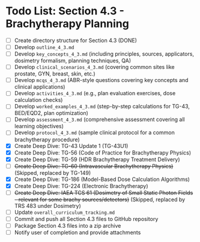 # Todo List: Section 4.3 - Brachytherapy Planning

- [ ] Create directory structure for Section 4.3 (DONE)
- [ ] Develop `outline_4_3.md`
- [ ] Develop `key_concepts_4_3.md` (including principles, sources, applicators, dosimetry formalism, planning techniques, QA)
- [ ] Develop `clinical_scenarios_4_3.md` (covering common sites like prostate, GYN, breast, skin, etc.)
- [ ] Develop `mcqs_4_3.md` (ABR-style questions covering key concepts and clinical applications)
- [ ] Develop `activities_4_3.md` (e.g., plan evaluation exercises, dose calculation checks)
- [ ] Develop `worked_examples_4_3.md` (step-by-step calculations for TG-43, BED/EQD2, plan optimization)
- [ ] Develop `assessment_4_3.md` (comprehensive assessment covering all learning objectives)
- [ ] Develop `protocol_4_3.md` (sample clinical protocol for a common brachytherapy procedure)
- [x] Create Deep Dive: TG-43 Update 1 (TG-43U1)
- [X] Create Deep Dive: TG-56 (Code of Practice for Brachytherapy Physics)
- [X] Create Deep Dive: TG-59 (HDR Brachytherapy Treatment Delivery)
- [ ] ~~Create Deep Dive: TG-60 (Intravascular Brachytherapy Physics)~~ (Skipped, replaced by TG-149)
- [X] Create Deep Dive: TG-186 (Model-Based Dose Calculation Algorithms)
- [X] Create Deep Dive: TG-224 (Electronic Brachytherapy)
- [ ] ~~Create Deep Dive: IAEA TCS 61 (Dosimetry of Small Static Photon Fields - relevant for some brachy sources/detectors)~~ (Skipped, replaced by TRS 483 under Dosimetry)
- [ ] Update `overall_curriculum_tracking.md`
- [ ] Commit and push all Section 4.3 files to GitHub repository
- [ ] Package Section 4.3 files into a zip archive
- [ ] Notify user of completion and provide attachments
